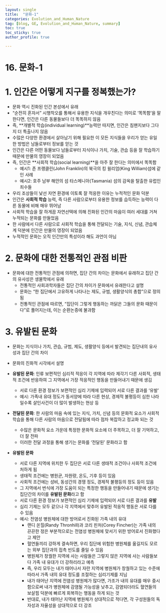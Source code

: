 ```yaml
---
layout: single
title:  "문화-1"
categories: Evolution_and_Human_Nature
tag: [blog, GE, Evolution_and_Human_Nature, summary]
toc: true
toc_sticky: true
author_profile: true

---
```


# 16. 문화-1

# 1. 인간은 어떻게 지구를 정복했는가?

- 문화 역시 진화된 인간 본성에서 유래
- “순전히 혼자서” 시행착오를 통해서 유용한 지식을 개우친다는 의미로 ‘똑똑함’을 말한다면, 인간은 다른 동물들보다 더 똑똑하지 않음
- 즉, **개별적 학습(individual learning)**능력만 따지면, 인간은 침팬지보다 그다지 더 특출나지 않음
- 수많은 다양한 환경에서 살아남기 위해 필요한 이 모든 지식들을 우리가 얻는 유일한 방법은 남들로부터 정보를 얻는 것
- 인간은 다른 어떤 동물보다 남들로부터 지식이나 가치, 기술, 관습 등을 잘 학습하기 때문에 만물의 영장이 되었음
- 즉, 인간은 **사회적 학습(social learning)**을 아주 잘 한다는 의미에서 똑똑함
    - 예시1: 존 프랭클린(John Franklin)의 북극의 킹 윌리엄(King William)섬에 같인 사례
    - 예시2: 호주 남부 해안의 섬 타스메니아(Tasmania) 섬의 감옥을 탈출한 유럽인 죄수들
- 우리 조상들이 낯선 자연 환경에 이토록 잘 적응한 이유는 누적적인 문화 덕분
- 인간은 **사회적 학습** 능력, 즉 다른 사람으로부터 유용한 정보를 습득하는 능력이 다른 동물에 비해 매우 뛰어남
- 사회적 학습을 잘 하게끔 자연선택에 의해 진화된 인간의 마음이 여러 세대를 거쳐 누적되는 문화를 만들었음
- 한 사람에서 다른 사람으로 사회적 학습을 통해 전달되는 기술, 지식, 신념, 관습체계 덕분에 인간은 만물의 영장이 되었음
- 누적적인 문화는 오직 인간만의 특성이라 해도 과언이 아님

# 2. 문화에 대한 전통적인 관점 비판

- 문화에 대한 전통적인 관점에 의하면, 집단 간의 차이는 문화에서 유래하고 집단 간의 유사성은 생물학에서 유래
    - 전통적인 사회과학자들은 집단 간의 차이가 문화에서 유래한다고 설명
    - 문화는 “한 집단에서 고유하게 나타나는 제도, 규범, 생활양식의 총합”으로 정의됨
    - 전통적인 관점에 따르면, “집단이 그렇게 행동하는 까닭은 그들의 문화 때문이다”로 풀어지는데, 이는 순환논증에 불과함

# 3. 유발된 문화

- 문화는 지식이나 가치, 관습, 규범, 제도, 생활양식 등에서 발견되는 집단내의 유사성과 집단 간의 차이
- 문화의 진화적 시각에서 설명
- **유발된 문화**: 인류 보편적인 심리적 적응이 각 지역에 따라 제각기 다른 사회적, 생태적 조건에 반응하여 그 지역에서 가장 적응적인 행동을 만들어내기 때문에 생김
    - 서로 다른 환경 정보가 보편적인 심리 기제에 입력되어 서로 다른 결과를 ‘유발’
    - 예시: 가족내 유대 정도가 동서양에 따라 다른 현상, 경제적 불평등이 심한 나라일수록 살인사건이 더 많이 발생하는 현상 등
- **전달된 문화**: 한 사람의 마음 속에 있는 지식, 가치, 신념 등의 문화적 요소가 사회적 학습을 통해 다른 사람의 마음으로 전달됨에 따라 점차 복잡하고 정교화 되는 것
    - 수많은 문화적 요소 가운데 특정한 문화적 요소에 더 주목하고, 더 잘 기억하고, 더 잘 전파
    - 이러한 전달 과정을 통해 생기는 문화를 ‘전달된’ 문화라고 함

- **유발된 문화**
    - 서로 다른 지역에 위치한 두 집단은 서로 다른 생태적 조건이나 사회적 조건에 처하게 됨
    - 생태적 조건에는 병원균, 자원량, 온도, 기후 등이 있음
    - 사회적 조건에는 성비, 동성간의 경쟁 정도, 경제적 불평등의 정도 등이 있음
    - 그 지역에서 번식에 가장 도움이 되는 특정한 행동을 만들어내기 때문에 생기는 집단간의 차이를 **유발된 문화**라고 함
    - 서로 다른 환경 정보가 보편적인 심리 기제에 입력되어 서로 다른 결과를 **유발**
    - 심리 기제는 모두 같으나 각 지역에서 맞추어 유발된 적응적 행동은 서로 다를 수 있음
    - 예시: 전염성 병원체에 대한 방어로서 진화된 가족 내의 유대
        - 랜디 쏜힐(Randy Thronhill)과 코리 핀처(Corey Fincher)는 가족 내의 끈끈한 정은 부분적으로는 전염성 병원체에 맞서기 위한 방어로서 진화했다고 제안
        - 혈연들끼리 강하게 결속하면, 우리 집단에 위험한 병원체를 옮길지도 모르는 외부 집단과의 접촉 빈도를 줄일 수 있음
        - 병원체가 창궐한 지역에 사는 사람들은 그렇지 않은 지역에 사는 사람들보다 가족 내 유대가 더 강하리라고 예측
        - 즉, 우리 모두는 내가 태어나서 자란 지역에 병원체가 창궐하고 있는 수준에 따라서 가족 내의 유대 정도를 조절하는 심리기제를 지님
        - 내가 태어난 지역에 전염성 병원체가 많다면, 가조가 내의 유대를 매우 중시함으로써 내가 병원체에 감염될 가능성을 낮추고, 감염되더라도 혈연들의 보살핌 덕분에 빠르게 회복하는 행동을 하게 되는 것
        - 반대로, 내가 태어난 지역에 병원체가 상대적으로 적다면, 각 구성원들의 독자성과 자율성을 상대적으로 더 강조